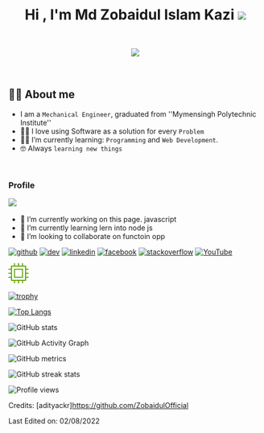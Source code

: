 <h1 align="center">Hi , I'm Md Zobaidul Islam Kazi <img src="https://media.giphy.com/media/hvRJCLFzcasrR4ia7z/giphy.gif" width="35"></h1>


<br>
<p align="center">
  <a href="https://github.com/DenverCoder1/readme-typing-svg"><img src="https://readme-typing-svg.herokuapp.com?lines=Passionate+Self-Learner;Always%20learning%20new%20things&center=true&width=500&height=50"></a>
</p>


<br>

## :sassy_man:  About me
- I am a `Mechanical Engineer`, graduated from ''Mymensingh Polytechnic Institute''
- :technologist: I love using Software as a solution for every `Problem`
- :student: I’m currently learning: `Programming` and `Web Development`.
- :nerd_face: Always `learning new things`

<br>

### Profile 
![](https://komarev.com/ghpvc/?username=your-github-username&color=green)

- 🔭 I’m currently working on this page. javascript 
- 🌱 I’m currently learning lern into node js 
- 👯 I’m looking to collaborate on functoin opp 


[<img src='https://cdn.jsdelivr.net/npm/simple-icons@3.0.1/icons/github.svg' alt='github' height='40'>](https://github.com/Zobaidulkazi)  [<img src='https://cdn.jsdelivr.net/npm/simple-icons@3.0.1/icons/dev-dot-to.svg' alt='dev' height='40'>](https://dev.to/https://dev.to/zobaidulofficial)  [<img src='https://cdn.jsdelivr.net/npm/simple-icons@3.0.1/icons/linkedin.svg' alt='linkedin' height='40'>](https://www.linkedin.com/in/https://www.linkedin.com/in/zobaidul-kazi-aa7a9323a//)  [<img src='https://cdn.jsdelivr.net/npm/simple-icons@3.0.1/icons/facebook.svg' alt='facebook' height='40'>](https://www.facebook.com/https://www.facebook.com/profile.php?id=100081492242900)  [<img src='https://cdn.jsdelivr.net/npm/simple-icons@3.0.1/icons/stackoverflow.svg' alt='stackoverflow' height='40'>](https://stackoverflow.com/users/https://stackoverflow.com/users/19160582/zobaidul-kazi)  [<img src='https://cdn.jsdelivr.net/npm/simple-icons@3.0.1/icons/youtube.svg' alt='YouTube' height='40'>](https://www.youtube.com/channel/https://www.youtube.com/channel/UCeLi_hZ6-BoNKJ-DaW6_X1Q)  

<a href='https://docs.github.com/en/developers'><img src='https://raw.githubusercontent.com/acervenky/animated-github-badges/master/assets/devbadge.gif' width='40' height='40'></a> 

[![trophy](https://github-profile-trophy.vercel.app/?username=Zobaidulkazi)](https://github.com/ryo-ma/github-profile-trophy)

[![Top Langs](https://github-readme-stats.vercel.app/api/top-langs/?username=Zobaidulkazi)](https://github.com/anuraghazra/github-readme-stats)

![GitHub stats](https://github-readme-stats.vercel.app/api?username=Zobaidulkazi&show_icons=true&count_private=true)  

![GitHub Activity Graph](https://activity-graph.herokuapp.com/graph?username=Zobaidulkazi)  

![GitHub metrics](https://metrics.lecoq.io/Zobaidulkazi)  

![GitHub streak stats](https://github-readme-streak-stats.herokuapp.com/?user=Zobaidulkazi)  

![Profile views](https://gpvc.arturio.dev/Zobaidulkazi)  



Credits: [adityackr]https://github.com/ZobaidulOfficial

Last Edited on: 02/08/2022
